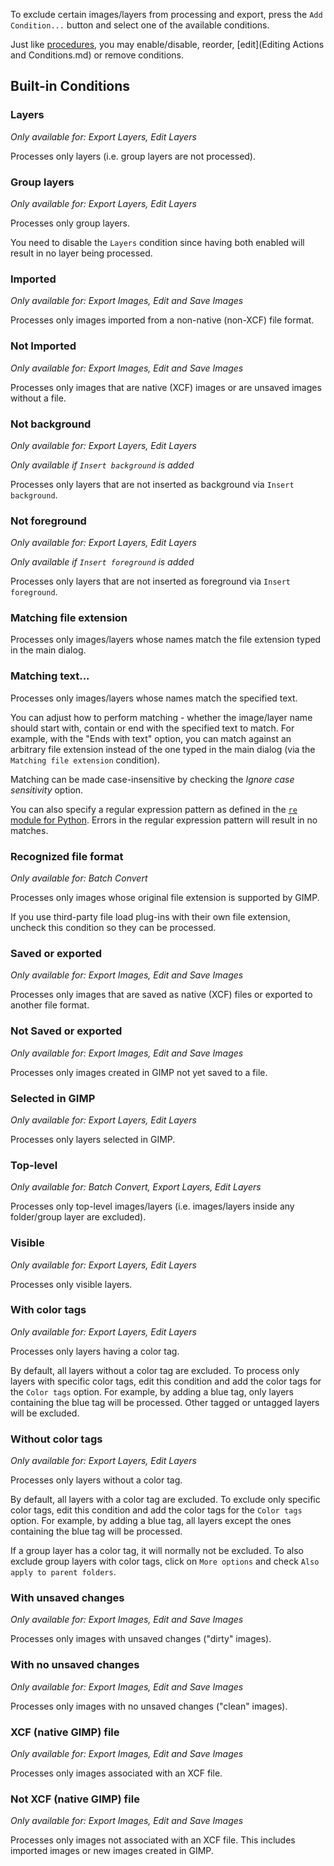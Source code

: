 To exclude certain images/layers from processing and export, press the `Add Condition...` button and select one of the available conditions.

Just like [procedures](Actions.md), you may enable/disable, reorder, [edit](Editing Actions and Conditions.md) or remove conditions.


## Built-in Conditions

### Layers

*Only available for: Export Layers, Edit Layers*

Processes only layers (i.e. group layers are not processed).

### Group layers

*Only available for: Export Layers, Edit Layers*

Processes only group layers.

You need to disable the `Layers` condition since having both enabled will result in no layer being processed.

### Imported

*Only available for: Export Images, Edit and Save Images*

Processes only images imported from a non-native (non-XCF) file format.

### Not Imported

*Only available for: Export Images, Edit and Save Images*

Processes only images that are native (XCF) images or are unsaved images without a file.

### Not background

*Only available for: Export Layers, Edit Layers*

*Only available if `Insert background` is added*

Processes only layers that are not inserted as background via `Insert background`.

### Not foreground

*Only available for: Export Layers, Edit Layers*

*Only available if `Insert foreground` is added*

Processes only layers that are not inserted as foreground via `Insert foreground`.

### Matching file extension

Processes only images/layers whose names match the file extension typed in the main dialog.

### Matching text...

Processes only images/layers whose names match the specified text.

You can adjust how to perform matching - whether the image/layer name should start with, contain or end with the specified text to match. For example, with the "Ends with text" option, you can match against an arbitrary file extension instead of the one typed in the main dialog (via the `Matching file extension` condition).

Matching can be made case-insensitive by checking the *Ignore case sensitivity* option.

You can also specify a regular expression pattern as defined in the [`re` module for Python](https://docs.python.org/3/library/re.html). Errors in the regular expression pattern will result in no matches.

### Recognized file format

*Only available for: Batch Convert*

Processes only images whose original file extension is supported by GIMP.

If you use third-party file load plug-ins with their own file extension, uncheck this condition so they can be processed.

### Saved or exported

*Only available for: Export Images, Edit and Save Images*

Processes only images that are saved as native (XCF) files or exported to another file format.

### Not Saved or exported

*Only available for: Export Images, Edit and Save Images*

Processes only images created in GIMP not yet saved to a file.

### Selected in GIMP

*Only available for: Export Layers, Edit Layers*

Processes only layers selected in GIMP.

### Top-level

*Only available for: Batch Convert, Export Layers, Edit Layers*

Processes only top-level images/layers (i.e. images/layers inside any folder/group layer are excluded).

### Visible

*Only available for: Export Layers, Edit Layers*

Processes only visible layers.

### With color tags

*Only available for: Export Layers, Edit Layers*

Processes only layers having a color tag.

By default, all layers without a color tag are excluded.
To process only layers with specific color tags, edit this condition and add the color tags for the `Color tags` option.
For example, by adding a blue tag, only layers containing the blue tag will be processed.
Other tagged or untagged layers will be excluded.

### Without color tags

*Only available for: Export Layers, Edit Layers*

Processes only layers without a color tag.

By default, all layers with a color tag are excluded.
To exclude only specific color tags, edit this condition and add the color tags for the `Color tags` option.
For example, by adding a blue tag, all layers except the ones containing the blue tag will be processed.

If a group layer has a color tag, it will normally not be excluded.
To also exclude group layers with color tags, click on `More options` and check `Also apply to parent folders`.

### With unsaved changes

*Only available for: Export Images, Edit and Save Images*

Processes only images with unsaved changes ("dirty" images).

### With no unsaved changes

*Only available for: Export Images, Edit and Save Images*

Processes only images with no unsaved changes ("clean" images).

### XCF (native GIMP) file

*Only available for: Export Images, Edit and Save Images*

Processes only images associated with an XCF file.

### Not XCF (native GIMP) file

*Only available for: Export Images, Edit and Save Images*

Processes only images not associated with an XCF file.
This includes imported images or new images created in GIMP.
